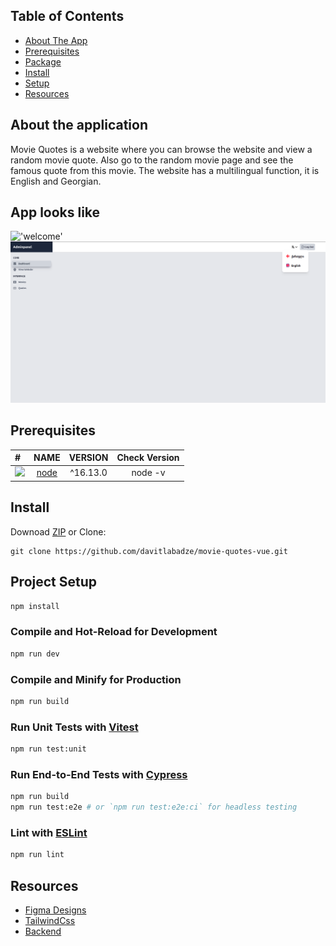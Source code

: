 

## Table of Contents

* [ About The App](#about-the-application)
* [ Prerequisites ](#prerequisites)
* [ Package](#package)
* [ Install ](#install)
* [ Setup ](#project-setup)
* [ Resources](#resources)


<a name="about"></a>

## About the application

Movie Quotes is a website where you can browse the website and view a random movie quote. Also go to the random movie page and see the famous quote from this movie. The website has a multilingual function, it is English and Georgian.

## App looks like 
!['welcome'](readme/screen1.png)
!['adminpanel'](readme/adminpanel.png)

## Prerequisites



| #        | NAME     | VERSION        | Check Version |
| :---     | :---:    |     :---:      |       :---: |
| <img src="https://img.icons8.com/color/48/000000/nodejs.png"/>         | <a href="https://nodejs.org/en/" target=_blank>node</a>     | ^16.13.0     | node -v     |

## Install

Downoad [ZIP](https://github.com/davitlabadze/movie-quotes-vue/archive/refs/heads/master.zip) or Clone:
 ``` 
git clone https://github.com/davitlabadze/movie-quotes-vue.git
```


## Project Setup

```sh
npm install
```

### Compile and Hot-Reload for Development

```sh
npm run dev
```

### Compile and Minify for Production

```sh
npm run build
```

### Run Unit Tests with [Vitest](https://vitest.dev/)

```sh
npm run test:unit
```

### Run End-to-End Tests with [Cypress](https://www.cypress.io/)

```sh
npm run build
npm run test:e2e # or `npm run test:e2e:ci` for headless testing
```

### Lint with [ESLint](https://eslint.org/)

```sh
npm run lint
```

##  Resources  
* [Figma Designs](https://www.figma.com/file/IIJOKK5esgM8uK8pM3D59J/Movie-Quotes?node-id=0%3A1)
* [TailwindCss](https://tailwindcss.com/docs/guides/laravel)
* [Backend](https://github.com/RedberryInternship/davitlabadze-movie-quotes.git)







































